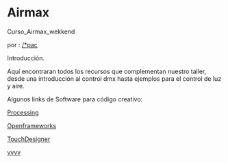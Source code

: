 # Airmax
Curso_Airmax_wekkend

por : [/*pac](http://www.pacinteractive.net/)

Introducción.

Aquí encontraran todos los recursos que complementan nuestro taller, desde una introducción al control dmx hasta ejemplos para el control de luz y aire.


Algunos links de Software para código creativo:

[Processing](https://processing.org/)

[Openframeworks](http://openframeworks.cc/)

[TouchDesigner](https://www.derivative.ca/)

[vvvv](https://vvvv.org/)



